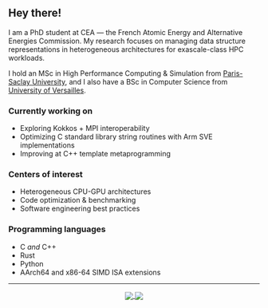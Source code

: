 ## Hey there!

I am a PhD student at CEA — the French Atomic Energy and Alternative Energies Commission. My research focuses on managing data structure representations in heterogeneous architectures for exascale-class HPC workloads.

I hold an MSc in High Performance Computing & Simulation from [Paris-Saclay University](http://www.chps.uvsq.fr/), and I also have a BSc in Computer Science from [University of Versailles](https://www.uvsq.fr/licence-informatique).

### Currently working on
- Exploring Kokkos + MPI interoperability
- Optimizing C standard library string routines with Arm SVE implementations
- Improving at C++ template metaprogramming

### Centers of interest
- Heterogeneous CPU-GPU architectures
- Code optimization & benchmarking
- Software engineering best practices

### Programming languages
- C _and_ C++
- Rust
- Python
- AArch64 and x86-64 SIMD ISA extensions

---
<div align="center">
  <a href="https://github.com/dssgabriel/github-readme-stats">
    <img src="https://github-readme-stats.vercel.app/api?username=dssgabriel&show_icons=true&count_private=true&hide_border=true&bg_color=303446&text_color=c6d0f5&icon_color=ca9ee6&title_color=81c8be" align="center"/>
  </a>
  <a href="https://github.com/dssgabriel/top-langs">
    <img src="https://github-readme-stats.vercel.app/api/top-langs/?username=dssgabriel&langs_count=8&layout=compact&bg_color=303446&text_color=c6d0f5&icon_color=ca9ee6&title_color=81c8be" align="center"/>
  </a>
</div>
